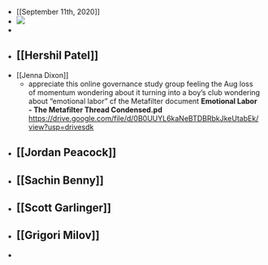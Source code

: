 - [[September 11th, 2020]]
- ![](https://firebasestorage.googleapis.com/v0/b/firescript-577a2.appspot.com/o/imgs%2Fapp%2FArtOfGig%2FS-GqXaAxxX.jpeg?alt=media&token=1c375434-68cf-4c1e-ba90-12247a54a170)
- 
- [[Hershil Patel]]
    - 
- [[Jenna Dixon]]
    - appreciate this online governance study group
feeling the Aug loss of momentum
wondering about it turning into a boy’s club
wondering about “emotional labor” cf the Metafilter document
__Emotional Labor - The Metafilter Thread Condensed.pd__
https://drive.google.com/file/d/0B0UUYL6kaNeBTDBRbkJkeUtabEk/view?usp=drivesdk
- [[Jordan Peacock]]
    - 
- [[Sachin Benny]]
    - 
- [[Scott Garlinger]]
    - 
- [[Grigori Milov]]
    - 
- 
